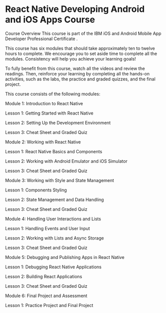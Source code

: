 # React Native Developing Android and iOS Apps Course

Course Overview
This course is part of the 
IBM iOS and Android Mobile App Developer Professional Certificate
.

This course has six modules that should take approximately ten to twelve hours to complete. We encourage you to set aside time to complete all the modules. Consistency will help you achieve your learning goals!

To fully benefit from this course, watch all the videos and review the readings. Then, reinforce your learning by completing all the hands-on activities, such as the labs, the practice and graded quizzes, and the final project.

This course consists of the following modules:

Module 1: Introduction to React Native

Lesson 1: Getting Started with React Native

Lesson 2: Setting Up the Development Environment

Lesson 3: Cheat Sheet and Graded Quiz

Module 2: Working with React Native

Lesson 1: React Native Basics and Components

Lesson 2: Working with Android Emulator and iOS Simulator 

Lesson 3: Cheat Sheet and Graded Quiz

Module 3: Working with Style and State Management

Lesson 1: Components Styling

Lesson 2: State Management and Data Handling

Lesson 3: Cheat Sheet and Graded Quiz

Module 4: Handling User Interactions and Lists

Lesson 1: Handling Events and User Input

Lesson 2: Working with Lists and Async Storage

Lesson 3: Cheat Sheet and Graded Quiz

Module 5: Debugging and Publishing Apps in React Native

Lesson 1: Debugging React Native Applications

Lesson 2: Building React Applications

Lesson 3: Cheat Sheet and Graded Quiz

Module 6: Final Project and Assessment

Lesson 1: Practice Project and Final Project
